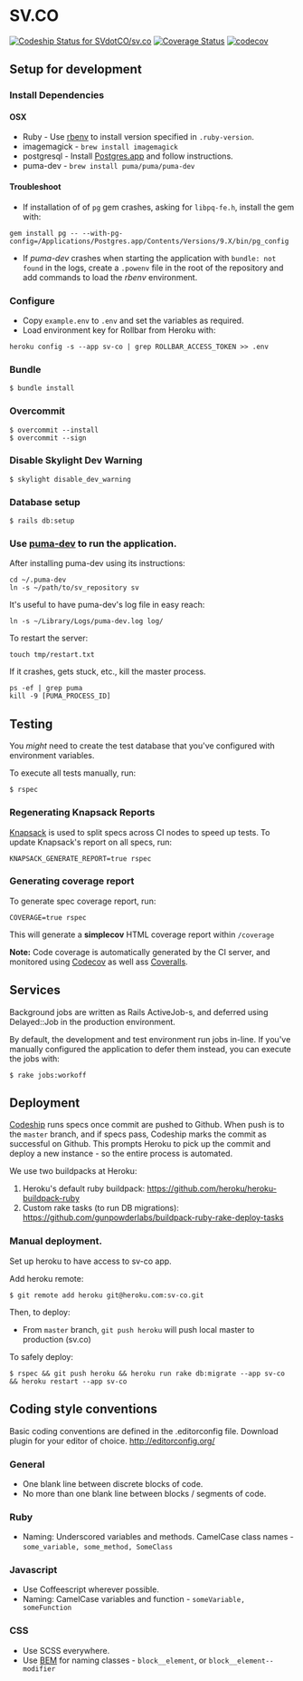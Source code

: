 # SV.CO

[ ![Codeship Status for SVdotCO/sv.co](https://codeship.com/projects/badb7400-4c67-0134-4ebf-52026d0c47d6/status?branch=master)](https://codeship.com/projects/170220) [![Coverage Status](https://coveralls.io/repos/github/SVdotCO/sv.co/badge.svg?t=mDmBGC)](https://coveralls.io/github/SVdotCO/sv.co) [![codecov](https://codecov.io/gh/SVdotCO/sv.co/branch/master/graph/badge.svg?token=CfU4IX7vvK)](https://codecov.io/gh/SVdotCO/sv.co)

## Setup for development

### Install Dependencies

#### OSX

  *  Ruby - Use [rbenv](https://github.com/rbenv/rbenv) to install version specified in `.ruby-version`.
  *  imagemagick - `brew install imagemagick`
  *  postgresql - Install [Postgres.app](http://postgresapp.com) and follow instructions.
  *  puma-dev - `brew install puma/puma/puma-dev`

#### Troubleshoot

  * If installation of of `pg` gem crashes, asking for `libpq-fe.h`, install the gem with:

```
gem install pg -- --with-pg-config=/Applications/Postgres.app/Contents/Versions/9.X/bin/pg_config
```

  * If _puma-dev_ crashes when starting the application with `bundle: not found` in the logs, create a `.powenv` file in the root of the repository and add commands to load the _rbenv_ environment.

### Configure

  *  Copy `example.env` to `.env` and set the variables as required.
  *  Load environment key for Rollbar from Heroku with:

    heroku config -s --app sv-co | grep ROLLBAR_ACCESS_TOKEN >> .env

### Bundle

    $ bundle install

### Overcommit

    $ overcommit --install
    $ overcommit --sign

### Disable Skylight Dev Warning

    $ skylight disable_dev_warning

### Database setup

    $ rails db:setup

### Use [puma-dev](https://github.com/puma/puma-dev) to run the application.

After installing puma-dev using its instructions:

    cd ~/.puma-dev
    ln -s ~/path/to/sv_repository sv

It's useful to have puma-dev's log file in easy reach:

    ln -s ~/Library/Logs/puma-dev.log log/

To restart the server:

    touch tmp/restart.txt

If it crashes, gets stuck, etc., kill the master process.

    ps -ef | grep puma
    kill -9 [PUMA_PROCESS_ID]

## Testing

You _might_ need to create the test database that you've configured with environment variables.

To execute all tests manually, run:

    $ rspec

### Regenerating Knapsack Reports

[Knapsack](https://github.com/ArturT/knapsack) is used to split specs across CI nodes to speed up tests. To update Knapsack's report on all specs, run:

    KNAPSACK_GENERATE_REPORT=true rspec

### Generating coverage report

To generate spec coverage report, run:

    COVERAGE=true rspec

This will generate a __simplecov__ HTML coverage report within `/coverage`

__Note:__ Code coverage is automatically generated by the CI server, and monitored using [Codecov](https://codecove.io) as well ass [Coveralls](https://coveralls.io).

## Services

Background jobs are written as Rails ActiveJob-s, and deferred using Delayed::Job in the production environment.

By default, the development and test environment run jobs in-line. If you've manually configured the application to defer them instead, you can execute the jobs with:

    $ rake jobs:workoff

## Deployment

[Codeship](https://codeship.com) runs specs once commit are pushed to Github. When push is to the `master` branch, and if specs pass, Codeship marks the commit as successful on Github. This prompts Heroku to pick up the commit and deploy a new instance - so the entire process is automated.

We use two buildpacks at Heroku:

  1. Heroku's default ruby buildpack: https://github.com/heroku/heroku-buildpack-ruby
  2. Custom rake tasks (to run DB migrations): https://github.com/gunpowderlabs/buildpack-ruby-rake-deploy-tasks

### Manual deployment.

Set up heroku to have access to sv-co app.

Add heroku remote:

    $ git remote add heroku git@heroku.com:sv-co.git

Then, to deploy:

* From `master` branch, `git push heroku` will push local master to production (sv.co)

To safely deploy:

    $ rspec && git push heroku && heroku run rake db:migrate --app sv-co && heroku restart --app sv-co

## Coding style conventions

Basic coding conventions are defined in the .editorconfig file. Download plugin for your editor of choice. http://editorconfig.org/

### General

* One blank line between discrete blocks of code.
* No more than one blank line between blocks / segments of code.

### Ruby

* Naming: Underscored variables and methods. CamelCase class names - `some_variable, some_method, SomeClass`

### Javascript

* Use Coffeescript wherever possible.
* Naming: CamelCase variables and function - `someVariable, someFunction`

### CSS

* Use SCSS everywhere.
* Use [BEM](http://getbem.com) for naming classes - `block__element`, or `block__element--modifier`
